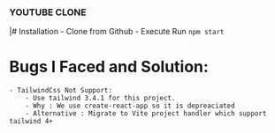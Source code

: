 ### YOUTUBE CLONE

|# Installation
    - Clone from Github
    - Execute Run 
        `npm start`
# Bugs I Faced and Solution:
    - TailwindCss Not Support:
        - Use tailwind 3.4.1 for this project. 
        - Why : We use create-react-app so it is depreaciated
        - Alternative : Migrate to Vite project handler which support tailwind 4+
